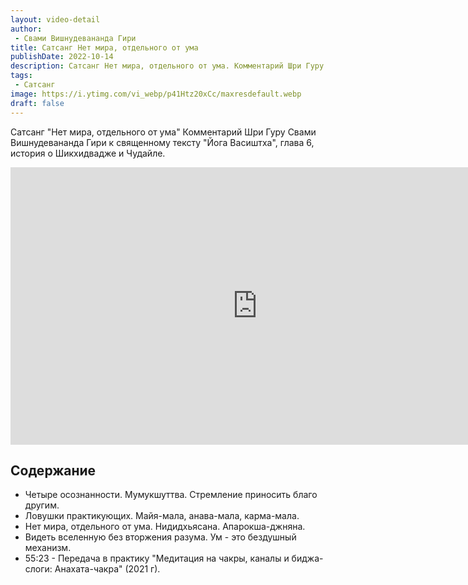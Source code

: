 ```yaml
---
layout: video-detail
author:
 - Свами Вишнудевананда Гири
title: Сатсанг Нет мира, отдельного от ума
publishDate: 2022-10-14
description: Сатсанг Нет мира, отдельного от ума. Комментарий Шри Гуру Свами Вишнудевананда Гири к священному тексту "Йога Васиштха", глава 6, история о Шикхидвадже и Чудайле. 
tags: 
 - Сатсанг
image: https://i.ytimg.com/vi_webp/p41Htz20xCc/maxresdefault.webp
draft: false
---
```


 Сатсанг "Нет мира, отдельного от ума"
Комментарий Шри Гуру Свами Вишнудевананда Гири к священному тексту "Йога Васиштха", глава 6, история о Шикхидвадже и Чудайле. 

<iframe width="790" height="444" src="https://www.youtube.com/embed/p41Htz20xCc" frameborder="0" allowfullscreen=""></iframe> 

## Содержание
- Четыре осознанности. Мумукшуттва. Стремление приносить благо другим.
- Ловушки практикующих. Майя-мала, анава-мала, карма-мала.
- Нет мира, отдельного от ума. Нидидхьясана. Апарокша-джняна.
- Видеть вселенную без вторжения разума. Ум - это бездушный механизм.
- 55:23 - Передача в практику "Медитация на чакры, каналы и биджа-слоги: Анахата-чакра" (2021 г).
